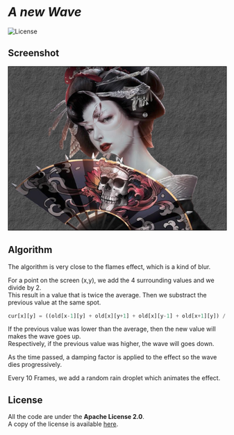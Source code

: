 # *A new Wave*

![License](https://img.shields.io/badge/license-Apache--2.0-blue.svg?style=flat-square)

## **Screenshot**

![screenshot](../../images/screenshot/ts-water.png)


## **Algorithm**

The algorithm is very close to the flames effect, which is a kind of blur.

For a point on the screen (x,y), we add the 4 surrounding values and we divide by 2.  
This result in a value that is twice the average. Then we substract the previous value at the same spot.

``` javascript
cur[x][y] = ((old[x-1][y] + old[x][y+1] + old[x][y-1] + old[x+1][y]) / 2.0) - cur[x][y];
```
If the previous value was lower than the average, then the new value will makes the wave goes up.  
Respectively, if the previous value was higher, the wave will goes down.

As the time passed, a damping factor is applied to the effect so the wave dies progressively.

Every 10 Frames, we add a random rain droplet which animates the effect.

## **License**

All the code are under the **Apache License 2.0**.  
A copy of the license is available [here](https://choosealicense.com/licenses/apache-2.0/).
